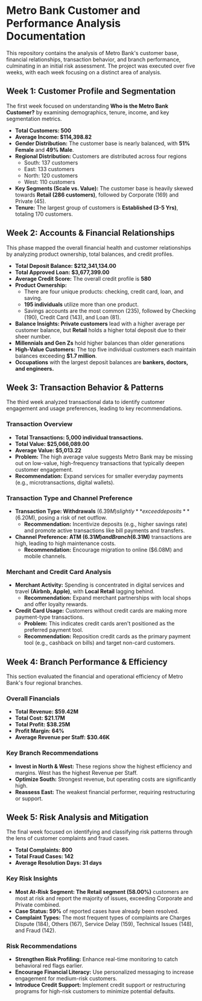 # Metro Bank Customer and Performance Analysis Documentation
This repository contains the analysis of Metro Bank's customer base, financial relationships, transaction behavior, and branch performance, culminating in an initial risk assessment. The project was executed over five weeks, with each week focusing on a distinct area of analysis.
## Week 1: Customer Profile and Segmentation
The first week focused on understanding **Who is the Metro Bank Customer?** by examining demographics, tenure, income, and key segmentation metrics.
- **Total Customers: 500**
- **Average Income: $114,398.82**
- **Gender Distribution:** The customer base is nearly balanced, with **51% Female** and **49% Male**.
- **Regional Distribution:** Customers are distributed across four regions
  - South: 137 customers
  - East: 133 customers
  - North: 120 customers
  - West: 110 customers
- **Key Segments (Scale vs. Value):** The customer base is heavily skewed towards **Retail (286 customers)**, followed by Corporate (169) and Private (45).
- **Tenure:** The largest group of customers is **Established (3-5 Yrs)**, totaling 170 customers.
## Week 2: Accounts & Financial Relationships
This phase mapped the overall financial health and customer relationships by analyzing product ownership, total balances, and credit profiles.
- **Total Deposit Balance: $212,341,134.00**
- **Total Approved Loan: $3,677,399.00**
- **Average Credit Score:** The overall credit profile is **580**
- **Product Ownership:**
  - There are four unique products: checking, credit card, loan, and saving.
  - **195 individuals** utilize more than one product.
  - Savings accounts are the most common (235), followed by Checking (190), Credit Card (143), and Loan (81).
- **Balance Insights: Private customers** lead with a higher average per customer balance, but **Retail** holds a higher total deposit due to their sheer number.
- **Millennials and Gen Zs** hold higher balances than older generations
- **High-Value Customers:** The top five individual customers each maintain balances exceeding **$1.7 million**.
- **Occupations** with the largest deposit balances are **bankers, doctors, and engineers.**
## Week 3: Transaction Behavior & Patterns
The third week analyzed transactional data to identify customer engagement and usage preferences, leading to key recommendations.
### Transaction Overview
- **Total Transactions: 5,000 individual transactions.**
- **Total Value: $25,066,089.00**
- **Average Value: $5,013.22**
- **Problem:** The high average value suggests Metro Bank may be missing out on low-value, high-frequency transactions that typically deepen customer engagement.
- **Recommendation:** Expand services for smaller everyday payments (e.g., microtransactions, digital wallets).
### Transaction Type and Channel Preference
- **Transaction Type: Withdrawals** ($6.39M) slightly **exceed deposits** ($6.20M), posing a risk of net outflow.
  - **Recommendation:** Incentivize deposits (e.g., higher savings rate) and promote active transactions like bill payments and transfers.
- **Channel Preference: ATM ($6.31M) and Branch ($6.31M)** transactions are high, leading to high maintenance costs.
  - **Recommendation:** Encourage migration to online ($6.08M) and mobile channels.
### Merchant and Credit Card Analysis
- **Merchant Activity:** Spending is concentrated in digital services and travel **(Airbnb, Apple)**, with **Local Retail** lagging behind.
  - **Recommendation:** Expand merchant partnerships with local shops and offer loyalty rewards.
- **Credit Card Usage:** Customers without credit cards are making more payment-type transactions.
  - **Problem:** This indicates credit cards aren't positioned as the preferred payment tool.
  - **Recommendation:** Reposition credit cards as the primary payment tool (e.g., cashback on bills) and target non-card customers.
## Week 4: Branch Performance & Efficiency
This section evaluated the financial and operational efficiency of Metro Bank's four regional branches.
### Overall Financials
- **Total Revenue: $59.42M**
- **Total Cost: $21.17M**
- **Total Profit: $38.25M**
- **Profit Margin: 64%**
- **Average Revenue per Staff: $30.46K**
### Key Branch Recommendations
- **Invest in North & West:** These regions show the highest efficiency and margins. West has the highest Revenue per Staff.
- **Optimize South:** Strongest revenue, but operating costs are significantly high.
- **Reassess East:** The weakest financial performer, requiring restructuring or support.
## Week 5: Risk Analysis and Mitigation
The final week focused on identifying and classifying risk patterns through the lens of customer complaints and fraud cases.
- **Total Complaints: 800**
- **Total Fraud Cases: 142**
- **Average Resolution Days: 31 days**
### Key Risk Insights
- **Most At-Risk Segment: The Retail segment (58.00%)** customers are most at risk and report the majority of issues, exceeding Corporate and Private combined.
- **Case Status: 59%** of reported cases have already been resolved.
- **Complaint Types:** The most frequent types of complaints are Charges Dispute (184), Others (167), Service Delay (159), Technical Issues (148), and Fraud (142).
### Risk Recommendations
- **Strengthen Risk Profiling:** Enhance real-time monitoring to catch behavioral red flags earlier.
- **Encourage Financial Literacy:** Use personalized messaging to increase engagement for medium-risk customers.
- **Introduce Credit Support:** Implement credit support or restructuring programs for high-risk customers to minimize potential defaults.
